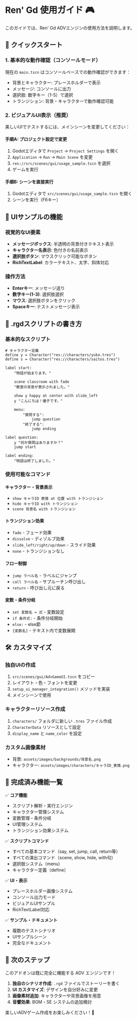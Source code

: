 # Ren' Gd 使用ガイド 🎮

このガイドでは、Ren' Gd ADVエンジンの使用方法を説明します。

## 🚀 クイックスタート

### 1. 基本的な動作確認（コンソールモード）

現在の `main.tscn` はコンソールベースでの動作確認ができます：

- 背景とキャラクター: プレースホルダーで表示
- メッセージ: コンソールに出力  
- 選択肢: 数字キー（1-5）で選択
- トランジション: 背景・キャラクターで動作確認可能

### 2. ビジュアルUI表示（推奨）

美しいUIでテストするには、メインシーンを変更してください：

#### 手順A: プロジェクト設定で変更
1. Godotエディタで `Project` → `Project Settings` を開く
2. `Application` → `Run` → `Main Scene` を変更
3. `res://src/scenes/gui/usage_sample.tscn` を選択
4. ゲームを実行

#### 手順B: シーンを直接実行
1. Godotエディタで `src/scenes/gui/usage_sample.tscn` を開く
2. シーンを実行（F6キー）

## 🎨 UIサンプルの機能

### 視覚的なUI要素
- **メッセージボックス**: 半透明の背景付きテキスト表示
- **キャラクター名表示**: 色付きの名前表示  
- **選択肢ボタン**: マウスクリック可能なボタン
- **RichTextLabel**: カラーテキスト、太字、斜体対応

### 操作方法
- **Enterキー**: メッセージ送り
- **数字キー(1-3)**: 選択肢選択
- **マウス**: 選択肢ボタンをクリック
- **Spaceキー**: テストメッセージ表示

## 📝 .rgdスクリプトの書き方

### 基本的なスクリプト
```
# キャラクター定義
define y = Character("res://characters/yuko.tres")
define s = Character("res://characters/saitos.tres")

label start:
    "物語が始まります。"
    
    scene classroom with fade
    "教室の背景が表示されました。"
    
    show y happy at center with slide_left
    y "こんにちは！優子です。"
    
    menu:
        "質問する":
            jump question
        "終了する":
            jump ending
            
label question:
    y "何か質問はありますか？"
    jump start
    
label ending:
    "物語は終了しました。"
```

### 使用可能なコマンド

#### キャラクター・背景表示
- `show キャラID 表情 at 位置 with トランジション`
- `hide キャラID with トランジション`
- `scene 背景名 with トランジション`

#### トランジション効果
- `fade` - フェード効果
- `dissolve` - ディゾルブ効果  
- `slide_left/right/up/down` - スライド効果
- `none` - トランジションなし

#### フロー制御
- `jump ラベル名` - ラベルにジャンプ
- `call ラベル名` - サブルーチン呼び出し
- `return` - 呼び出し元に戻る

#### 変数・条件分岐
- `set 変数名 = 式` - 変数設定
- `if 条件式:` - 条件分岐開始
- `else:` - else節
- `{変数名}` - テキスト内で変数展開

## 🛠️ カスタマイズ

### 独自UIの作成
1. `src/scenes/gui/AdvGameUI.tscn` をコピー
2. レイアウト・色・フォントを変更  
3. `setup_ui_manager_integration()` メソッドを実装
4. メインシーンで使用

### キャラクターリソース作成
1. `characters/` フォルダに新しい `.tres` ファイル作成
2. `CharacterData` リソースとして設定
3. `display_name` と `name_color` を設定

### カスタム画像素材
- 背景: `assets/images/backgrounds/背景名.png`
- キャラクター: `assets/images/characters/キャラID_表情.png`

## 🎯 完成済み機能一覧

✅ **コア機能**
- スクリプト解析・実行エンジン
- キャラクター管理システム  
- 変数管理・条件分岐
- UI管理システム
- トランジション効果システム

✅ **スクリプトコマンド**
- すべての基本コマンド（say, set, jump, call, return等）
- すべての演出コマンド（scene, show, hide, with句）
- 選択肢システム（menu）
- キャラクター定義（define）

✅ **UI・表示**
- プレースホルダー画像システム
- コンソール出力モード
- ビジュアルUIサンプル
- RichTextLabel対応

✅ **サンプル・ドキュメント**  
- 複数のテストシナリオ
- UIサンプルシーン
- 完全なドキュメント

## 🎉 次のステップ

このアドオンは既に完全に機能する ADV エンジンです！

1. **独自のシナリオ作成**: `.rgd` ファイルでストーリーを書く
2. **UI カスタマイズ**: デザインを自分好みに変更
3. **画像素材追加**: キャラクターや背景画像を用意  
4. **音響効果**: BGM・SE システムの追加検討

楽しいADVゲーム作成をお楽しみください！🚀